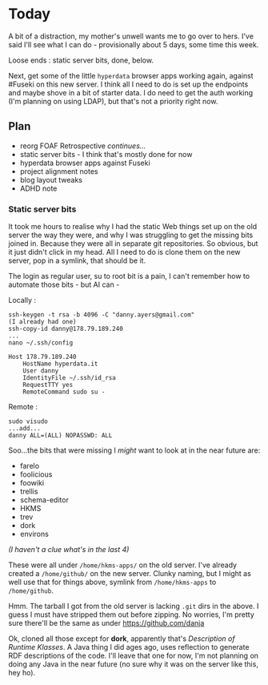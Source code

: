 # Today

A bit of a distraction, my mother's unwell wants me to go over to hers. I've said I'll see what I can do - provisionally about 5 days, some time this week.

Loose ends : static server bits, done, below.

Next, get some of the little `hyperdata` browser apps working again, against #Fuseki on this new server. I think all I need to do is set up the endpoints and maybe shove in a bit of starter data. I do need to get the auth working (I'm planning on using LDAP), but that's not a priority right now.

## Plan

- reorg FOAF Retrospective _continues..._
- static server bits - I think that's mostly done for now
- hyperdata browser apps against Fuseki
- project alignment notes
- blog layout tweaks
- ADHD note

### Static server bits

It took me hours to realise why I had the static Web things set up on the old server the way they were, and why I was
struggling to get the missing bits joined in. Because they were all in separate git repositories. So obvious, but it just didn't click in my head. All I need to do is clone them on the new server, pop in a symlink, that should be it.

The login as regular user, su to root bit is a pain, I can't remember how to automate those bits - but AI can -

Locally :

```
ssh-keygen -t rsa -b 4096 -C "danny.ayers@gmail.com"
(I already had one)
ssh-copy-id danny@178.79.189.240
...
nano ~/.ssh/config

Host 178.79.189.240
    HostName hyperdata.it
    User danny
    IdentityFile ~/.ssh/id_rsa
    RequestTTY yes
    RemoteCommand sudo su -
```

Remote :

```
sudo visudo
...add...
danny ALL=(ALL) NOPASSWD: ALL
```

Soo...the bits that were missing I _might_ want to look at in the near future are:

- farelo
- foolicious
- foowiki
- trellis
- schema-editor
- HKMS
- trev
- dork
- environs

_(I haven't a clue what's in the last 4)_

These were all under `/home/hkms-apps/` on the old server. I've already created a `/home/github/` on the new server. Clunky naming, but I might as well use that for things above, symlink from `/home/hkms-apps` to `/home/github`.

Hmm. The tarball I got from the old server is lacking `.git` dirs in the above. I guess I must have stripped them out before zipping. No worries, I'm pretty sure there'll be the same as under https://github.com/danja

Ok, cloned all those except for **dork**, apparently that's _Description of Runtime Klasses_. A Java thing I did ages ago, uses reflection to generate RDF descriptions of the code. I'll leave that one for now, I'm not planning on doing any Java in the near future (no sure why it was on the server like this, hey ho).
